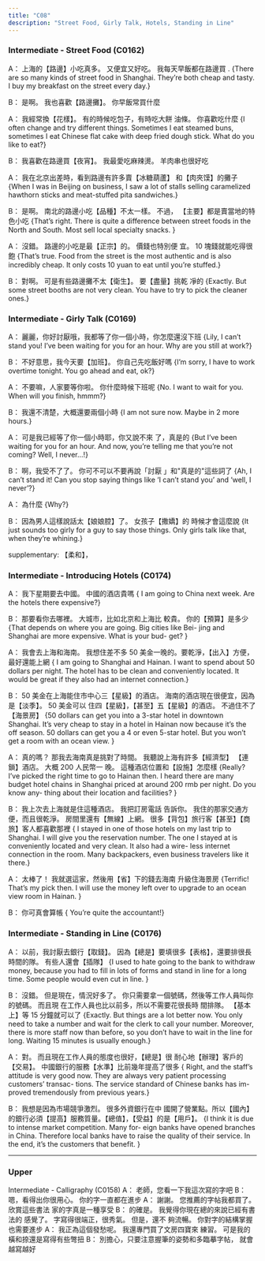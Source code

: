 ```yaml
---
title: "C08"
description: "Street Food, Girly Talk, Hotels, Standing in Line"
---
```


### Intermediate - Street Food (C0162)

A： 上海的【路邊】小吃真多。 又便宜又好吃。 我每天早飯都在路邊買 . {There are so many kinds of street food in Shanghai. They’re both cheap and tasty. I buy my breakfast on the street every day.}

B： 是啊。 我也喜歡【路邊攤】。 你早飯常買什麼

A： 我經常換【花樣】。 有的時候吃包子，有時吃大餅 油條。 你喜歡吃什麼 {I often change and try different things. Sometimes I eat steamed buns, sometimes I eat Chinese flat cake with deep fried dough stick. What do you like to eat?}

B： 我喜歡在路邊買【夜宵】。 我最愛吃麻辣燙。 羊肉串也很好吃

A： 我在北京出差時，看到路邊有許多賣【冰糖葫蘆】 和【肉夾馍】的攤子 {When I was in Beijing on business, I saw a lot of stalls selling caramelized hawthorn sticks and meat-stuffed pita sandwiches.}

B： 是啊。 南北的路邊小吃【品種】不太一樣。 不過， 【主要】都是賣當地的特色小吃 {That’s right. There is quite a difference between street foods in the North and South. Most sell local specialty snacks.
}

A： 沒錯。 路邊的小吃是最【正宗】的。 價錢也特別便 宜。 10 塊錢就能吃得很飽 {That’s true. Food from the street is the most authentic and is also incredibly cheap. It only costs 10 yuan to eat until you’re stuffed.}

B： 對啊。 可是有些路邊攤不太【衛生】。 要【盡量】挑乾 凈的 {Exactly. But some street booths are not very clean. You have to try to pick the cleaner ones.}

### Intermediate - Girly Talk (C0169)

A： 麗麗，你好討厭哦，我都等了你一個小時，你怎麼還沒下班 {Lily, I can’t stand you! I’ve been waiting for you for an hour. Why are you still at work?}

B： 不好意思，我今天要【加班】。 你自己先吃飯好嗎 {I’m sorry, I have to work overtime tonight. You go ahead and eat, ok?}

A： 不要嘛，人家要等你啦。 你什麼時候下班呢 {No. I want to wait for you. When will you finish, hmmm?}

B： 我還不清楚，大概還要兩個小時 {I am not sure now. Maybe in 2 more hours.}

A： 可是我已經等了你一個小時耶，你又說不來 了，真是的 {But I’ve been waiting for you for an hour. And now, you’re telling me that you’re not coming? Well, I never...!}

B： 啊，我受不了了。 你可不可以不要再說「討厭 」和"真是的"這些詞了 {Ah, I can’t stand it! Can you stop saying things like ‘I can’t stand you’ and ‘well, I never’?}

A： 為什麼 {Why?}

B： 因為男人這樣說話太【娘娘腔】了。 女孩子【撒嬌】的 時候才會這麼說 {It just sounds too girly for a guy to say those things. Only girls talk like that, when they’re whining.}

supplementary: 【柔和】，

### Intermediate - Introducing Hotels (C0174)

A： 我下星期要去中國。 中國的酒店貴嗎 { I am going to China next week. Are the hotels there expensive?}

B： 那要看你去哪裡。 大城市，比如北京和上海比 較貴。 你的【預算】是多少 {That depends on where you are going. Big cities like Bei- jing and Shanghai are more expensive. What is your bud- get? }

A： 我會去上海和海南。 我想住差不多 50 美金一晚的。要乾淨，【出入】方便，最好還能上網 { I am going to Shanghai and Hainan. I want to spend about 50 dollars per night. The hotel has to be clean and conveniently located. It would be great if they also had an internet connection.}

B： 50 美金在上海能住市中心三【星級】的酒店。 海南的酒店現在很便宜，因為是【淡季】。 50 美金可以 住四【星級】，【甚至】五【星級】的酒店。 不過住不了【海景房】 {50 dollars can get you into a 3-star hotel in downtown Shanghai. It’s very cheap to stay in a hotel in Hainan now because it’s the off season. 50 dollars can get you a 4 or even 5-star hotel. But you won’t get a room with an ocean view. }

A： 真的嗎？ 那我去海南真是挑對了時間。 我聽說上海有許多【經濟型】 【連鎖】酒店。 大概 200 人民幣一 晚。 這種酒店位置和【設施】怎麼樣 {Really? I’ve picked the right time to go to Hainan then. I heard there are many budget hotel chains in Shanghai priced at around 200 rmb per night. Do you know any- thing about their location and facilities? }

B： 我上次去上海就是住這種酒店。 我把訂房電話 告訴你。 我住的那家交通方便，而且很乾淨。 房間里還有【無線】上網。 很多【背包】旅行客【甚至】【商旅】客人都喜歡那裡 { I stayed in one of those hotels on my last trip to Shanghai. I will give you the reservation number. The one I stayed at is conveniently located and very clean. It also had a wire- less internet connection in the room. Many backpackers, even business travelers like it there.}

A： 太棒了！ 我就選這家，然後用【省】下的錢去海南 升級住海景房 {Terrific! That’s my pick then. I will use the money left over to upgrade to an ocean view room in Hainan. }

B： 你可真會算帳 { You’re quite the accountant!}

### Intermediate - Standing in Line (C0176)

A： 以前，我討厭去銀行【取錢】。 因為【總是】要填很多【表格】，還要排很長時間的隊。 有些人還會【插隊】 {I used to hate going to the bank to withdraw money, because you had to fill in lots of forms and stand in line for a long time. Some people would even cut in line. }

B： 沒錯。 但是現在，情況好多了。 你只需要拿一個號碼，然後等工作人員叫你的號碼。 而且現 在工作人員也比以前多，所以不需要花很長時 間排隊。 【基本上】等 15 分鐘就可以了 {Exactly. But things are a lot better now. You only need to take a number and wait for the clerk to call your number. Moreover, there is more staff now than before, so you don’t have to wait in the line for long. Waiting 15 minutes is usually enough.}

A： 對。 而且現在工作人員的態度也很好，【總是】很 耐心地【辦理】客戶的【交易】。 中國銀行的服務【水準】比前幾年提高了很多 { Right, and the staff’s attitude is very good now. They are always very patient processing customers’ transac- tions. The service standard of Chinese banks has im- proved tremendously from previous years.}

B： 我想是因為市場競爭激烈。 很多外資銀行在中 國開了營業點。所以【國內】的銀行必須【提高】服務質量。【總值】，【受益】的是【用戶】。 {I think it is due to intense market competition. Many for- eign banks have opened branches in China. Therefore local banks have to raise the quality of their service. In the end, it’s the customers that benefit. }

---

### Upper

Intermediate - Calligraphy (C0158)
A： 老師，您看一下我這次寫的字吧
B： 嗯，看得出你很用心。 你的字一直都在進步
A： 謝謝。 您推薦的字帖我都買了。 欣賞這些書法 家的字真是一種享受
B： 的確是。 我覺得你現在總的來說已經有書法的 感覺了。 字寫得很端正，很秀氣。 但是，還不 夠流暢。 你對字的結構掌握也需要進步
A： 我正為這個發愁呢。 我還專門買了文房四寶來 練習。 可是我的橫和捺還是寫得有些彆扭
B： 別擔心，只要注意握筆的姿勢和多臨摹字帖， 就會越寫越好
